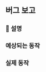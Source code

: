 ## 버그 보고

### 📌 설명

### 예상되는 동작

<!-- What behavior were you expecting to see? -->

### 실제 동작

<!-- What behavior did you actually see? -->
